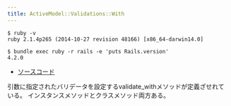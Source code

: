 ```yaml
---
title: ActiveModel::Validations::With
---
```


```
$ ruby -v
ruby 2.1.4p265 (2014-10-27 revision 48166) [x86_64-darwin14.0]
```

```
$ bundle exec ruby -r rails -e 'puts Rails.version'
4.2.0
```

* [ソースコード](https://github.com/rails/rails/blob/v4.2.0/activemodel/lib/active_model/validations/with.rb)

引数に指定されたバリデータを設定するvalidate_withメソッドが定義ざせれている。
インスタンスメソッドとクラスメソッド両方ある。
